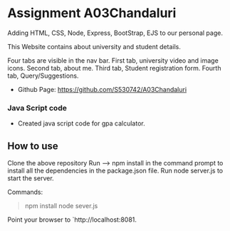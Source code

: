 # Assignment A03Chandaluri
Adding HTML, CSS, Node, Express, BootStrap, EJS to our personal page.

This Website contains about university and student details.

Four tabs are visible in the nav bar.
First tab, university video and image icons.
Second tab, about me.
Third tab, Student registration form.
Fourth tab, Query/Suggestions.

* Github Page: https://github.com/S530742/A03Chandaluri

### Java Script code ###

* Created java script code for gpa calculator.

## How to use
Clone the above repository
Run --> npm install  in the command prompt to install all the dependencies in the package.json file.
Run node server.js to start the server.

Commands:
> npm install
> node sever.js

Point your browser to `http://localhost:8081. 